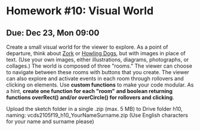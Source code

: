 # Homework #10: Visual World

## Due: Dec 23, Mon 09:00

Create a small visual world for the viewer to explore. As a point of departure, think about [Zork](http://zorkonline.net) or [Howling Dogs](http://slimedaughter.com/games/twine/howlingdogs/), but with images in place of text. (Use your own images, either illustrations, diagrams, photographs, or collages.) The world is composed of three "rooms." The viewer can choose to navigate between these rooms with buttons that you create. The viewer can also explore and activate events in each room through rollovers and clicking on elements. Use **custom functions** to make your code modular. As a hint, **create one function for each "room" and boolean returning functions overRect() and/or overCircle() for rollovers and clicking**.

Upload the sketch folder in a single .zip (max. 5 MB) to Drive folder h10, naming: vcds2105f19_h10_YourNameSurname.zip (Use English characters for your name and surname please)
